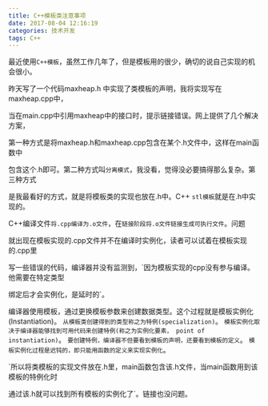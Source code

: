 ```yaml
---
title: C++模板类注意事项
date: 2017-08-04 12:16:19
categories: 技术开发
tags: C++
---
```

最近使用`C++模板`，虽然工作几年了，但是模板用的很少，确切的说自己实现的机会很小。

昨天写了一个代码maxheap.h 中实现了类模板的声明，我将实现写在maxheap.cpp中，

当在main.cpp中引用maxheap中的接口时，提示链接错误。网上提供了几个解决方案，

第一种方式是将maxheap.h和maxheap.cpp包含在某个.h文件中，这样在main函数中

包含这个.h即可。第二种方式叫`分离模式`，我没看，觉得没必要搞得那么复杂。第三种方式

是我最看好的方式，就是将模板类的实现也放在.h中。C++ `stl模板`就是在.h中实现的。
<!--more-->
 

C++编译文件`将.cpp编译为.o文件`，在`链接阶段将.o文件链接生成可执行文件`。问题

就出现在模板实现的.cpp文件并不在编译时实例化，读者可以试着在模板实现的.cpp里

写一些错误的代码，编译器并没有监测到，`因为模板实现的cpp没有参与编译。他需要在特定类型

绑定后才会实例化，是延时的`。

 

编译器使用模板，通过更换模板参数来创建数据类型。这个过程就是模板实例化(Instantiation)。
  `从模板类创建得到的类型称之为特例(specialization)`。 
  `模板实例化取决于编译器能够找到可用代码来创建特例(称之为实例化要素，
  point of instantiation)`。
  `要创建特例，编译器不但要看到模板的声明，还要看到模板的定义`。
  `模板实例化过程是迟钝的，即只能用函数的定义来实现实例化`。

 

`所以将类模板的实现文件放在.h里，main函数包含该.h文件，当main函数用到该模板的特例化时

通过该.h就可以找到所有模板的实例化了`。链接也没问题。